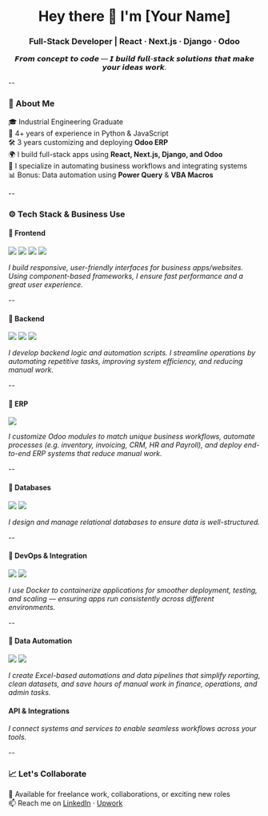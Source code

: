 <h1 align="center">Hey there 👋 I'm [Your Name]</h1>
<h3 align="center">Full-Stack Developer | React · Next.js · Django · Odoo</h3>

<p align="center"><i>𝙁𝙧𝙤𝙢 𝙘𝙤𝙣𝙘𝙚𝙥𝙩 𝙩𝙤 𝙘𝙤𝙙𝙚 — 𝙄 𝙗𝙪𝙞𝙡𝙙 𝙛𝙪𝙡𝙡-𝙨𝙩𝙖𝙘𝙠 𝙨𝙤𝙡𝙪𝙩𝙞𝙤𝙣𝙨 𝙩𝙝𝙖𝙩 𝙢𝙖𝙠𝙚 𝙮𝙤𝙪𝙧 𝙞𝙙𝙚𝙖𝙨 𝙬𝙤𝙧𝙠.</i></p>

--

### 🧠 About Me

🎓 Industrial Engineering Graduate  
💼 4+ years of experience in Python & JavaScript  
🛠️ 3 years customizing and deploying **Odoo ERP**  
🌍 I build full-stack apps using **React, Next.js, Django, and Odoo**  
🔌 I specialize in automating business workflows and integrating systems  
📊 Bonus: Data automation using **Power Query** & **VBA Macros**

--

### ⚙️ Tech Stack & Business Use

#### 🔹 Frontend

<p>
  <img src="https://img.shields.io/badge/React-20232A?style=flat-square&logo=react&logoColor=61DAFB" />
  <img src="https://img.shields.io/badge/Next.js-000000?style=flat-square&logo=next.js&logoColor=white" />
  <img src="https://img.shields.io/badge/Tailwind_CSS-06B6D4?style=flat-square&logo=tailwind-css&logoColor=white" />
  <img src="https://img.shields.io/badge/Bootstrap-7952B3?style=flat-square&logo=bootstrap&logoColor=white" />
</p>

*I build responsive, user-friendly interfaces for business apps/websites. Using component-based frameworks, I ensure fast performance and a great user experience.*

--

#### 🔹 Backend

<p>
  <img src="https://img.shields.io/badge/Django-092E20?style=flat-square&logo=django&logoColor=white" />
  <img src="https://img.shields.io/badge/DRF-red?style=flat-square&logo=django&logoColor=white" />
  <img src="https://img.shields.io/badge/Python-3776AB?style=flat-square&logo=python&logoColor=white" />
</p>

*I develop backend logic and automation scripts. I streamline operations by automating repetitive tasks, improving system efficiency, and reducing manual work.*

--

#### 🔹 ERP

<p>
  <img src="https://img.shields.io/badge/Odoo-874C8C?style=flat-square&logo=odoo&logoColor=white" />
</p>

*I customize Odoo modules to match unique business workflows, automate processes (e.g. inventory, invoicing, CRM, HR and Payroll), and deploy end-to-end ERP systems that reduce manual work.*

--

#### 🔹 Databases

<p>
  <img src="https://img.shields.io/badge/PostgreSQL-336791?style=flat-square&logo=postgresql&logoColor=white" />
  <img src="https://img.shields.io/badge/SQL_Server-CC2927?style=flat-square&logo=microsoft-sql-server&logoColor=white" />
</p>

*I design and manage relational databases to ensure data is well-structured.*

--

#### 🔹 DevOps & Integration

<p>
  <img src="https://img.shields.io/badge/Docker-2496ED?style=flat-square&logo=docker&logoColor=white" />
  <img src="https://img.shields.io/badge/API_Integration-blue?style=flat-square&logo=plug&logoColor=white" />
</p>

*I use Docker to containerize applications for smoother deployment, testing, and scaling — ensuring apps run consistently across different environments.*

--

#### 🔹 Data Automation

<p>
  <img src="https://img.shields.io/badge/Power_Query-217346?style=flat-square&logo=microsoft-excel&logoColor=white" />
  <img src="https://img.shields.io/badge/VBA_Macros-00B140?style=flat-square&logo=visual-basic&logoColor=white" />
</p>

*I create Excel-based automations and data pipelines that simplify reporting, clean datasets, and save hours of manual work in finance, operations, and admin tasks.*


#### API & Integrations

*I connect systems and services to enable seamless workflows across your tools.*

--

### 📈 Let's Collaborate

💬 Available for freelance work, collaborations, or exciting new roles  
📫 Reach me on [LinkedIn](https://www.linkedin.com/in/daisybatislaong/) · [Upwork](https://www.upwork.com/freelancers/~010343c6a164cae23d)


